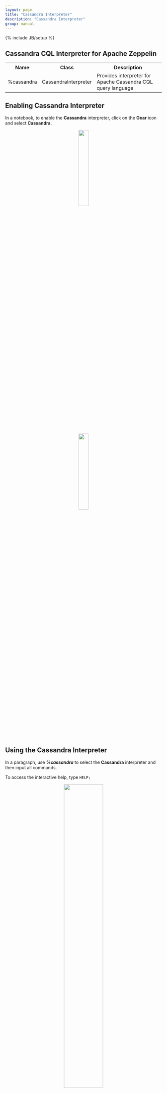 ```yaml
---
layout: page
title: "Cassandra Interpreter"
description: "Cassandra Interpreter"
group: manual
---
```

{% include JB/setup %}

## Cassandra CQL Interpreter for Apache Zeppelin
<table class="table-configuration">
  <tr>
    <th>Name</th>
    <th>Class</th>
    <th>Description</th>
  </tr>
  <tr>
    <td>%cassandra</td>
    <td>CassandraInterpreter</td>
    <td>Provides interpreter for Apache Cassandra CQL query language</td>
  </tr>
</table>

## Enabling Cassandra Interpreter
In a notebook, to enable the **Cassandra** interpreter, click on the **Gear** icon and select **Cassandra**.
 
<center>
  <img src="../assets/themes/zeppelin/img/docs-img/cassandra-InterpreterBinding.png" width="25%" height="25%">
    <br>
  <img src="../assets/themes/zeppelin/img/docs-img/cassandra-InterpreterSelection.png" width="25%" height="25%">
</center>

## Using the Cassandra Interpreter
In a paragraph, use **_%cassandra_** to select the **Cassandra** interpreter and then input all commands.
 
To access the interactive help, type `HELP;`
 
<center>
  <img src="../assets/themes/zeppelin/img/docs-img/cassandra-InteractiveHelp.png" width="50%" height="50%">
</center>

## Interpreter Commands
The **Cassandra** interpreter accepts the following commands.
 
<center>
  <table class="table-configuration">
    <tr>
      <th>Command Type</th>
      <th>Command Name</th>
      <th>Description</th>
    </tr>
    <tr>
      <td nowrap>Help command</td>
      <td>HELP</td>
      <td>Display the interactive help menu</td>
    </tr>
    <tr>
      <td nowrap>Schema commands</td>
      <td>DESCRIBE KEYSPACE, DESCRIBE CLUSTER, DESCRIBE TABLES ...</td>
      <td>Custom commands to describe the Cassandra schema</td>
    </tr>
    <tr>
      <td nowrap>Option commands</td>
      <td>@consistency, @retryPolicy, @fetchSize ...</td>
      <td>Inject runtime options to all statements in the paragraph</td>
    </tr>
    <tr>
      <td nowrap>Prepared statement commands</td>
      <td>@prepare, @bind, @remove_prepared</td>
      <td>Let you register a prepared command and re-use it later by injecting bound values</td>
    </tr>
    <tr>
      <td nowrap>Native CQL statements</td>
      <td>All CQL-compatible statements (SELECT, INSERT, CREATE ...)</td>
      <td>All CQL statements are executed directly against the Cassandra server</td>
    </tr>
  </table>
</center>

## CQL statements
This interpreter is compatible with any CQL statement supported by Cassandra. Ex: 

```sql

INSERT INTO users(login,name) VALUES('jdoe','John DOE');
SELECT * FROM users WHERE login='jdoe';
```

Each statement should be separated by a semi-colon ( **;** ) except the special commands below:

1. @prepare
2. @bind
3. @remove_prepare
4. @consistency
5. @serialConsistency
6. @timestamp
7. @retryPolicy
8. @fetchSize
 
Multi-line statements as well as multiple statements on the same line are also supported as long as they are separated by a semi-colon. Ex: 

```sql

USE spark_demo;

SELECT * FROM albums_by_country LIMIT 1; SELECT * FROM countries LIMIT 1;

SELECT *
FROM artists
WHERE login='jlennon';
```

Batch statements are supported and can span multiple lines, as well as DDL(CREATE/ALTER/DROP) statements: 

```sql

BEGIN BATCH
    INSERT INTO users(login,name) VALUES('jdoe','John DOE');
    INSERT INTO users_preferences(login,account_type) VALUES('jdoe','BASIC');
APPLY BATCH;

CREATE TABLE IF NOT EXISTS test(
    key int PRIMARY KEY,
    value text
);
```

CQL statements are <strong>case-insensitive</strong> (except for column names and values).
This means that the following statements are equivalent and valid: 

```sql

INSERT INTO users(login,name) VALUES('jdoe','John DOE');
Insert into users(login,name) vAlues('hsue','Helen SUE');
```

The complete list of all CQL statements and versions can be found below:

<table class="table-configuration">
  <tr>
    <th>Cassandra Version</th>
    <th>Documentation Link</th>
  </tr>
  <tr>
    <td><strong>2.2</strong></td>
    <td>
      <a target="_blank" 
         href="http://docs.datastax.com/en/cql/3.3/cql/cqlIntro.html">
         http://docs.datastax.com/en/cql/3.3/cql/cqlIntro.html
      </a>
    </td>
  </tr>
  <tr>
    <td><strong>2.1 & 2.0</strong></td>
    <td>
      <a target="_blank" 
         href="http://docs.datastax.com/en/cql/3.1/cql/cql_intro_c.html">
         http://docs.datastax.com/en/cql/3.1/cql/cql_intro_c.html
      </a>
    </td>
  </tr>
  <tr>
    <td><strong>1.2</strong></td>
    <td>
      <a target="_blank" 
         href="http://docs.datastax.com/en/cql/3.0/cql/aboutCQL.html">
         http://docs.datastax.com/en/cql/3.0/cql/aboutCQL.html
      </a>
    </td>
  </tr>
</table>

## Comments in statements
It is possible to add comments between statements. Single line comments start with the hash sign (#). Multi-line comments are enclosed between /** and **/. Ex: 

```sql

#First comment
INSERT INTO users(login,name) VALUES('jdoe','John DOE');

/**
 Multi line
 comments
 **/
Insert into users(login,name) vAlues('hsue','Helen SUE');
```

## Syntax Validation
The interpreters is shipped with a built-in syntax validator. This validator only checks for basic syntax errors.
All CQL-related syntax validation is delegated directly to **Cassandra**.

Most of the time, syntax errors are due to **missing semi-colons** between statements or **typo errors**.

## Schema commands
To make schema discovery easier and more interactive, the following commands are supported:

<table class="table-configuration">
  <tr>
    <th>Command</th>
    <th>Description</th>
  </tr>
  <tr>
    <td><strong>DESCRIBE CLUSTER;</strong></td>
    <td>Show the current cluster name and its partitioner</td>
  </tr>
  <tr>
    <td><strong>DESCRIBE KEYSPACES;</strong></td>
    <td>List all existing keyspaces in the cluster and their configuration (replication factor, durable write ...)</td>
  </tr>
  <tr>
    <td><strong>DESCRIBE TABLES;</strong></td>
    <td>List all existing keyspaces in the cluster and for each, all the tables name</td>
  </tr>
  <tr>
    <td><strong>DESCRIBE TYPES;</strong></td>
    <td>List all existing user defined types in the <strong>current (logged) keyspace</strong></td>
  </tr>
  <tr>
    <td nowrap><strong>DESCRIBE FUNCTIONS &lt;keyspace_name&gt;;</strong></td>
    <td>List all existing user defined functions in the given keyspace</td>
  </tr>
  <tr>
    <td nowrap><strong>DESCRIBE AGGREGATES &lt;keyspace_name&gt;;</strong></td>
    <td>List all existing user defined aggregates in the given keyspace</td>
  </tr>
  <tr>
    <td nowrap><strong>DESCRIBE KEYSPACE &lt;keyspace_name&gt;;</strong></td>
    <td>Describe the given keyspace configuration and all its table details  (name, columns, ...)</td>
  </tr>
  <tr>
    <td nowrap><strong>DESCRIBE TABLE (&lt;keyspace_name&gt;).&lt;table_name&gt;;</strong></td>
    <td>
      Describe the given table. If the keyspace is not provided, the current logged in keyspace is used.
      If there is no logged in keyspace, the default system keyspace is used.
      If no table is found, an error message is raised.
    </td>
  </tr>
  <tr>
    <td nowrap><strong>DESCRIBE TYPE (&lt;keyspace_name&gt;).&lt;type_name&gt;;</strong></td>
    <td>
      Describe the given type(UDT). If the keyspace is not provided, the current logged in keyspace is used.
      If there is no logged in keyspace, the default system keyspace is used.
      If no type is found, an error message is raised.
    </td>
  </tr>
  <tr>
    <td nowrap><strong>DESCRIBE FUNCTION (&lt;keyspace_name&gt;).&lt;function_name&gt;;</strong></td>
    <td>Describe the given user defined function. The keyspace is optional.</td>
  </tr>
  <tr>
    <td nowrap><strong>DESCRIBE AGGREGATE (&lt;keyspace_name&gt;).&lt;aggregate_name&gt;;</strong></td>
    <td>Describe the given user defined aggregate. The keyspace is optional.</td>
  </tr>
</table>

The schema objects (cluster, keyspace, table, type, function and aggregate) are displayed in a tabular format.
There is a drop-down menu on the top left corner to expand objects details. On the top right menu is shown the Icon legend.

<center>
  ![Describe Schema](../assets/themes/zeppelin/img/docs-img/cassandra-DescribeSchema.png)
</center>

## Runtime Parameters

Sometimes you want to be able to pass runtime query parameters to your statements.
Those parameters are not part of the CQL specs and are specific to the interpreter.
Below is the list of all parameters: 

<table class="table-configuration">
  <tr>
    <th>Parameter</th>
    <th>Syntax</th>
    <th>Description</th>
  </tr>
  <tr>
    <td nowrap>Consistency Level</td>
    <td><strong>@consistency=<em>value</em></strong></td>
    <td>Apply the given consistency level to all queries in the paragraph.</td>
  </tr>
  <tr>
    <td nowrap>Serial Consistency Level</td>
    <td><strong>@serialConsistency=<em>value</em></strong></td>
    <td>Apply the given serial consistency level to all queries in the paragraph.</td>
  </tr>
  <tr>
    <td nowrap>Timestamp</td>
    <td><strong>@timestamp=<em>long value</em></strong></td>
    <td>
      Apply the given timestamp to all queries in the paragraph.
      Please note that timestamp value passed directly in CQL statement will override this value.
    </td>
  </tr>
  <tr>
    <td nowrap>Retry Policy</td>
    <td><strong>@retryPolicy=<em>value</em></strong></td>
    <td>Apply the given retry policy to all queries in the paragraph.</td>
  </tr>
  <tr>
    <td nowrap>Fetch Size</td>
    <td><strong>@fetchSize=<em>integer value</em></strong></td>
    <td>Apply the given fetch size to all queries in the paragraph.</td>
  </tr>
</table>

Some parameters only accept restricted values: 

<table class="table-configuration">
  <tr>
    <th>Parameter</th>
    <th>Possible Values</th>
  </tr>
  <tr>
    <td nowrap>Consistency Level</td>
    <td><strong>ALL, ANY, ONE, TWO, THREE, QUORUM, LOCAL\_ONE, LOCAL\_QUORUM, EACH\_QUORUM</strong></td>
  </tr>
  <tr>
    <td nowrap>Serial Consistency Level</td>
    <td><strong>SERIAL, LOCAL\_SERIAL</strong></td>
  </tr>
  <tr>
    <td nowrap>Timestamp</td>
    <td>Any long value</td>
  </tr>
  <tr>
    <td nowrap>Retry Policy</td>
    <td><strong>DEFAULT, DOWNGRADING\_CONSISTENCY, FALLTHROUGH, LOGGING\_DEFAULT, LOGGING\_DOWNGRADING, LOGGING\_FALLTHROUGH</strong></td>
  </tr>
  <tr>
    <td nowrap>Fetch Size</td>
    <td>Any integer value</td>
  </tr>
</table>

>Please note that you should **not** add semi-colon ( **;** ) at the end of each parameter statement.

Some examples: 

```sql
CREATE TABLE IF NOT EXISTS spark_demo.ts(
    key int PRIMARY KEY,
    value text
);
TRUNCATE spark_demo.ts;

# Timestamp in the past
@timestamp=10

# Force timestamp directly in the first insert
INSERT INTO spark_demo.ts(key,value) VALUES(1,'first insert') USING TIMESTAMP 100;

# Select some data to make the clock turn
SELECT * FROM spark_demo.albums LIMIT 100;

# Now insert using the timestamp parameter set at the beginning(10)
INSERT INTO spark_demo.ts(key,value) VALUES(1,'second insert');

# Check for the result. You should see 'first insert'
SELECT value FROM spark_demo.ts WHERE key=1;
```

Some remarks about query parameters:

> 1. **Many** query parameters can be set in the same paragraph.
> 2. If the **same** query parameter is set many time with different values, the interpreter only take into account the first value.
> 3. Each query parameter applies to **all CQL statements** in the same paragraph, unless you override the option using plain CQL text. ( Like forcing timestamp with the USING clause )
> 4. The order of each query parameter with regard to CQL statement does not matter.

## Support for Prepared Statements
For performance reason, it is better to prepare statements before-hand and reuse them later by providing bound values.
This interpreter provides 3 commands to handle prepared and bound statements: 

1. **@prepare**
2. **@bind**
3. **@remove_prepared**

Example: 

```
@prepare[statement_name]=...

@bind[statement_name]=’text’, 1223, ’2015-07-30 12:00:01’, null, true, [‘list_item1’, ’list_item2’]

@bind[statement_name_with_no_bound_value]

@remove_prepare[statement_name]
```

#### @prepare
You can use the syntax `@prepare[statement_name]=SELECT ...` to create a prepared statement.
The `statement_name` is **mandatory** because the interpreter prepares the given statement with the Java driver and saves the generated prepared statement in an **internal hash map**, using the provided `statement_name` as search key.

> Please note that this internal prepared statement map is shared with **all notebooks** and **all paragraphs** because there is only one instance of the interpreter for Cassandra.

> If the interpreter encounters **many** @prepare for the **same statement_name (key)**, only the **first** statement will be taken into account.

Example: 

```
@prepare[select]=SELECT * FROM spark_demo.albums LIMIT ?

@prepare[select]=SELECT * FROM spark_demo.artists LIMIT ?
```

For the above example, the prepared statement is `SELECT * FROM spark_demo.albums LIMIT ?`.
`SELECT * FROM spark_demo.artists LIMIT ?` is ignored because an entry already exists in the prepared statements map with the key select.

In the context of **Zeppelin**, a notebook can be scheduled to be executed at regular interval, thus it is necessary to **avoid re-preparing many time the same statement (considered an anti-pattern)**.

#### @bind
Once the statement is prepared ( possibly in a separated notebook/paragraph ). You can bind values to it: 

```
@bind[select_first]=10
```

Bound values are not mandatory for the `@bind` statement. However if you provide bound values, they need to comply to some syntax:

* String values should be enclosed between simple quotes ( ‘ )
* Date values should be enclosed between simple quotes ( ‘ ) and respect the formats:
  1. yyyy-MM-dd HH:MM:ss
  2. yyyy-MM-dd HH:MM:ss.SSS
* **null** is parsed as-is.
* **boolean** (true|false) is parsed as-is.
* collection values must follow the **[standard CQL syntax]**:
  * list: [‘list_item1’, ’list_item2’, ...]
  * set: {‘set_item1’, ‘set_item2’, …}
  * map: {‘key1’: ‘val1’, ‘key2’: ‘val2’, …}
* **tuple** values should be enclosed between parenthesis ( see **[Tuple CQL syntax]** ): (‘text’, 123, true)
* **udt** values should be enclosed between brackets ( see **[UDT CQL syntax]** ): {stree_name: ‘Beverly Hills’, number: 104, zip_code: 90020, state: ‘California’, …}

> It is possible to use the @bind statement inside a batch:
> 
> ```sql 
> BEGIN BATCH
>     @bind[insert_user]='jdoe','John DOE'
>     UPDATE users SET age = 27 WHERE login='hsue';
> APPLY BATCH;
> ```

#### @remove_prepare
To avoid for a prepared statement to stay forever in the prepared statement map, you can use the `@remove_prepare[statement_name]` syntax to remove it.
Removing a non-existing prepared statement yields no error.

## Using Dynamic Forms
Instead of hard-coding your CQL queries, it is possible to use the mustache syntax ( **\{\{ \}\}** ) to inject simple value or multiple choices forms.

The syntax for simple parameter is: **\{\{input_Label=default value\}\}**. The default value is mandatory because the first time the paragraph is executed, we launch the CQL query before rendering the form so at least one value should be provided.

The syntax for multiple choices parameter is: **\{\{input_Label=value1 | value2 | … | valueN \}\}**. By default the first choice is used for CQL query the first time the paragraph is executed.

Example: 

{% raw %}
    #Secondary index on performer style
    SELECT name, country, performer
    FROM spark_demo.performers
    WHERE name='{{performer=Sheryl Crow|Doof|Fanfarlo|Los Paranoia}}'
    AND styles CONTAINS '{{style=Rock}}';
{% endraw %}

In the above example, the first CQL query will be executed for _performer='Sheryl Crow' AND style='Rock'_.
For subsequent queries, you can change the value directly using the form.

> Please note that we enclosed the **\{\{ \}\}** block between simple quotes ( **'** ) because Cassandra expects a String here.
> We could have also use the **\{\{style='Rock'\}\}** syntax but this time, the value displayed on the form is **_'Rock'_** and not **_Rock_**.

It is also possible to use dynamic forms for **prepared statements**: 

{% raw %}

    @bind[select]=='{{performer=Sheryl Crow|Doof|Fanfarlo|Los Paranoia}}', '{{style=Rock}}'
  
{% endraw %}

## Execution parallelism and shared states
It is possible to execute many paragraphs in parallel. However, at the back-end side, we’re still using synchronous queries.
_Asynchronous execution_ is only possible when it is possible to return a `Future` value in the `InterpreterResult`.
It may be an interesting proposal for the **Zeppelin** project.

Another caveat is that the same `com.datastax.driver.core.Session` object is used for **all** notebooks and paragraphs.
Consequently, if you use the **USE _keyspace name_;** statement to log into a keyspace, it will change the keyspace for **all current users** of the **Cassandra** interpreter because we only create 1 `com.datastax.driver.core.Session` object per instance of **Cassandra** interpreter.

The same remark does apply to the **prepared statement hash map**, it is shared by **all users** using the same instance of **Cassandra** interpreter.
Until **Zeppelin** offers a real multi-users separation, there is a work-around to segregate user environment and states: 
create different **Cassandra** interpreter instances.

For this, first go to the **Interpreter** menu and click on the **Create** button.

<center>
  ![Create Interpreter](../assets/themes/zeppelin/img/docs-img/cassandra-NewInterpreterInstance.png)
</center>
 
In the interpreter creation form, put **cass-instance2** as **Name** and select the **cassandra** in the interpreter drop-down list

<center>
  ![Interpreter Name](../assets/themes/zeppelin/img/docs-img/cassandra-InterpreterName.png)
</center>

Click on **Save** to create the new interpreter instance. Now you should be able to see it in the interpreter list.

<center>
  ![Interpreter In List](../assets/themes/zeppelin/img/docs-img/cassandra-NewInterpreterInList.png)
</center>

Go back to your notebook and click on the **Gear** icon to configure interpreter bindings.
You should be able to see and select the **cass-instance2** interpreter instance in the available interpreter list instead of the standard **cassandra** instance.

<center>
  ![Interpreter Instance Selection](../assets/themes/zeppelin/img/docs-img/cassandra-InterpreterInstanceSelection.png)
</center> 

## Interpreter Configuration
To configure the **Cassandra** interpreter, go to the **Interpreter** menu and scroll down to change the parameters.
The **Cassandra** interpreter is using the official **[Cassandra Java Driver]** and most of the parameters are used to configure the Java driver

Below are the configuration parameters and their default value.

<table class="table-configuration">
  <tr>
    <th>Property Name</th>
    <th>Description</th>
    <th>Default Value</th>
  </tr>
  <tr>
    <td>cassandra.cluster</td>
    <td>Name of the Cassandra cluster to connect to</td>
    <td>Test Cluster</td>
  </tr>
  <tr>
    <td>cassandra.compression.protocol</td>
    <td>On wire compression. Possible values are: NONE, SNAPPY, LZ4</td>
    <td>NONE</td>
  </tr>
  <tr>
    <td>cassandra.credentials.username</td>
    <td>If security is enable, provide the login</td>
    <td>none</td>
  </tr>
  <tr>
    <td>cassandra.credentials.password</td>
    <td>If security is enable, provide the password</td>
    <td>none</td>
  </tr>
  <tr>
    <td>cassandra.hosts</td>
    <td>
       Comma separated Cassandra hosts (DNS name or IP address).
       <br/>
       Ex: '192.168.0.12,node2,node3'
    </td>
    <td>localhost</td>
  </tr>
  <tr>
    <td>cassandra.interpreter.parallelism</td>
    <td>Number of concurrent paragraphs(queries block) that can be executed</td>
    <td>10</td>
  </tr>
  <tr>
    <td>cassandra.keyspace</td>
    <td>
      Default keyspace to connect to.
      <strong>
        It is strongly recommended to let the default value
        and prefix the table name with the actual keyspace
        in all of your queries.
      </strong>
    </td>
    <td>system</td>
  </tr>
  <tr>
    <td>cassandra.load.balancing.policy</td>
    <td>
      Load balancing policy. Default = <em>new TokenAwarePolicy(new DCAwareRoundRobinPolicy())</em>
      To Specify your own policy, provide the <strong>fully qualify class name (FQCN)</strong> of your policy.
      At runtime the interpreter will instantiate the policy using 
      <strong>Class.forName(FQCN).</strong>
    </td>
    <td>DEFAULT</td>
    </tr>
    <tr>
    <td>cassandra.max.schema.agreement.wait.second</td>
    <td>Cassandra max schema agreement wait in second</td>
    <td>10</td>
  </tr>
  <tr>
    <td>cassandra.pooling.core.connection.per.host.local</td>
    <td>Protocol V2 and below default = 2. Protocol V3 and above default = 1</td>
    <td>2</td>
  </tr>
  <tr>
    <td>cassandra.pooling.core.connection.per.host.remote</td>
    <td>Protocol V2 and below default = 1. Protocol V3 and above default = 1</td>
    <td>1</td>
  </tr>
  <tr>
    <td>cassandra.pooling.heartbeat.interval.seconds</td>
    <td>Cassandra pool heartbeat interval in secs</td>
    <td>30</td>
  </tr>
  <tr>
    <td>cassandra.pooling.idle.timeout.seconds</td>
    <td>Cassandra idle time out in seconds</td>
    <td>120</td>
  </tr>
  <tr>
    <td>cassandra.pooling.max.connection.per.host.local</td>
    <td>Protocol V2 and below default = 8. Protocol V3 and above default = 1</td>
    <td>8</td>
  </tr>
  <tr>
    <td>cassandra.pooling.max.connection.per.host.remote</td>
    <td>Protocol V2 and below default = 2. Protocol V3 and above default = 1</td>
    <td>2</td>
  </tr>
  <tr>
    <td>cassandra.pooling.max.request.per.connection.local</td>
    <td>Protocol V2 and below default = 128. Protocol V3 and above default = 1024</td>
    <td>128</td>
  </tr>
  <tr>
    <td>cassandra.pooling.max.request.per.connection.remote</td>
    <td>Protocol V2 and below default = 128. Protocol V3 and above default = 256</td>
    <td>128</td>
  </tr>
  <tr>
    <td>cassandra.pooling.new.connection.threshold.local</td>
    <td>Protocol V2 and below default = 100. Protocol V3 and above default = 800</td>
    <td>100</td>
  </tr>
  <tr>
    <td>cassandra.pooling.new.connection.threshold.remote</td>
    <td>Protocol V2 and below default = 100. Protocol V3 and above default = 200</td>
    <td>100</td>
  </tr>
  <tr>
    <td>cassandra.pooling.pool.timeout.millisecs</td>
    <td>Cassandra pool time out in millisecs</td>
    <td>5000</td>
  </tr>
  <tr>
    <td>cassandra.protocol.version</td>
    <td>Cassandra binary protocol version</td>
    <td>3</td>
  </tr>
  <tr>
    <td>cassandra.query.default.consistency</td>
    <td>
     Cassandra query default consistency level
     <br/>
     Available values: ONE, TWO, THREE, QUORUM, LOCAL\_ONE, LOCAL\_QUORUM, EACH\_QUORUM, ALL
    </td>
    <td>ONE</td>
  </tr>
  <tr>
    <td>cassandra.query.default.fetchSize</td>
    <td>Cassandra query default fetch size</td>
    <td>5000</td>
  </tr>
  <tr>
    <td>cassandra.query.default.serial.consistency</td>
    <td>
     Cassandra query default serial consistency level
     <br/>
     Available values: SERIAL, LOCAL_SERIAL
    </td>
    <td>SERIAL</td>
  </tr>
  <tr>
    <td>cassandra.reconnection.policy</td>
    <td>
       Cassandra Reconnection Policy.
       Default = new ExponentialReconnectionPolicy(1000, 10 * 60 * 1000)
       To Specify your own policy, provide the <strong>fully qualify class name (FQCN)</strong> of your policy.
       At runtime the interpreter will instantiate the policy using 
       <strong>Class.forName(FQCN).</strong>
    </td>
    <td>DEFAULT</td>
  </tr>
  <tr>
    <td>cassandra.retry.policy</td>
    <td>
       Cassandra Retry Policy.
       Default = DefaultRetryPolicy.INSTANCE
       To Specify your own policy, provide the <strong>fully qualify class name (FQCN)</strong> of your policy.
       At runtime the interpreter will instantiate the policy using 
       <strong>Class.forName(FQCN).</strong>
    </td>
    <td>DEFAULT</td>
  </tr>
  <tr>
    <td>cassandra.socket.connection.timeout.millisecs</td>
    <td>Cassandra socket default connection timeout in millisecs</td>
    <td>500</td>
  </tr>
  <tr>
    <td>cassandra.socket.read.timeout.millisecs</td>
    <td>Cassandra socket read timeout in millisecs</td>
    <td>12000</td>
  </tr>
  <tr>
    <td>cassandra.socket.tcp.no_delay</td>
    <td>Cassandra socket TCP no delay</td>
    <td>true</td>
  </tr>
  <tr>
    <td>cassandra.speculative.execution.policy</td>
    <td>
       Cassandra Speculative Execution Policy.
       Default = NoSpeculativeExecutionPolicy.INSTANCE
       To Specify your own policy, provide the <strong>fully qualify class name (FQCN)</strong> of your policy.
       At runtime the interpreter will instantiate the policy using 
       <strong>Class.forName(FQCN).</strong>
    </td>
    <td>DEFAULT</td>
  </tr>
</table>

## Bugs & Contacts

 If you encounter a bug for this interpreter, please create a **[JIRA]** ticket and ping me on Twitter
 at **[@doanduyhai]**.

[Cassandra Java Driver]: https://github.com/datastax/java-driver
[standard CQL syntax]: http://docs.datastax.com/en/cql/3.1/cql/cql_using/use_collections_c.html
[Tuple CQL syntax]: http://docs.datastax.com/en/cql/3.1/cql/cql_reference/tupleType.html
[UDT CQL syntax]: http://docs.datastax.com/en/cql/3.1/cql/cql_using/cqlUseUDT.html
[JIRA]: https://issues.apache.org/jira/browse/ZEPPELIN-382?jql=project%20%3D%20ZEPPELIN
[@doanduyhai]: https://twitter.com/doanduyhai
